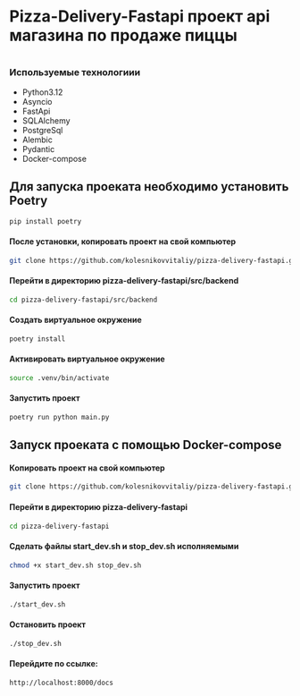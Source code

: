 # Pizza-Delivery-Fastapi проект api магазина по продаже пиццы 
#
### Используемые технологиии  
* Python3.12
* Asyncio
* FastApi
* SQLAlchemy
* PostgreSql
* Alembic
* Pydantic
* Docker-compose


## Для запуска проеката необходимо установить Poetry
```bash
pip install poetry
```

#### После установки, копировать проект на свой компьютер
```bash
git clone https://github.com/kolesnikovvitaliy/pizza-delivery-fastapi.git
```
#### Перейти в директорию pizza-delivery-fastapi/src/backend
```bash
cd pizza-delivery-fastapi/src/backend
```
#### Создать виртуальное окружение 
```bash
poetry install
```
#### Активировать виртуальное окружение
```bash
source .venv/bin/activate
```
#### Запустить проект
```bash
poetry run python main.py
```
## Запуск проеката с помощью Docker-compose

#### Копировать проект на свой компьютер
```bash
git clone https://github.com/kolesnikovvitaliy/pizza-delivery-fastapi.git
```
#### Перейти в директорию pizza-delivery-fastapi
```bash
cd pizza-delivery-fastapi
```
#### Сделать файлы start_dev.sh и stop_dev.sh исполняемыми
```bash
chmod +x start_dev.sh stop_dev.sh
```
#### Запустить проект
```bash
./start_dev.sh
```
#### Остановить проект
```bash
./stop_dev.sh
```
#### Перейдите по ссылке:
```bash
http://localhost:8000/docs
```
